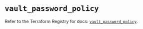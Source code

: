 # `vault_password_policy`

Refer to the Terraform Registry for docs: [`vault_password_policy`](https://registry.terraform.io/providers/hashicorp/vault/3.25.0/docs/resources/password_policy).
